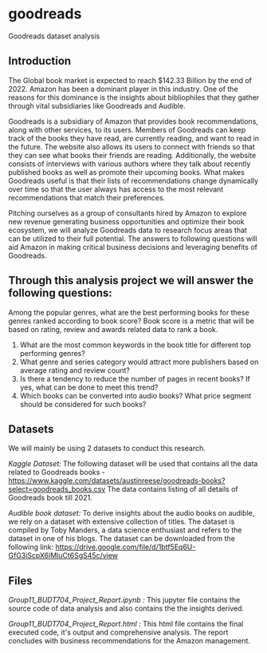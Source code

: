# goodreads
Goodreads dataset analysis

## Introduction
The Global book market is expected to reach $142.33 Billion by the end of 2022. Amazon has been a dominant player in this industry. One of the reasons for this dominance is the insights about bibliophiles that they gather through vital subsidiaries like Goodreads and Audible.

Goodreads is a subsidiary of Amazon that provides book recommendations, along with other services, to its users. Members of Goodreads can keep track of the books they have read, are currently reading, and want to read in the future. The website also allows its users to connect with friends so that they can see what books their friends are reading. Additionally, the website consists of interviews with various authors where they talk about recently published books as well as promote their upcoming books. What makes Goodreads useful is that their lists of recommendations change dynamically over time so that the user always has access to the most relevant recommendations that match their preferences.

Pitching ourselves as a group of consultants hired by Amazon to explore new revenue generating business opportunities and optimize their book ecosystem, we will analyze Goodreads data to research focus areas that can be utilized to their full potential. The answers to following questions will aid Amazon in making critical business decisions and leveraging benefits of Goodreads.

## Through this analysis project we will answer the following questions:
Among the popular genres, what are the best performing books for these genres ranked according to book score? Book score is a metric that will be based on rating, review and awards related data to rank a book.

1. What are the most common keywords in the book title for different top performing genres?
2. What genre and series category would attract more publishers based on average rating and review count?
3. Is there a tendency to reduce the number of pages in recent books? If yes, what can be done to meet this trend?
4. Which books can be converted into audio books? What price segment should be considered for such books?

## Datasets

We will mainly be using 2 datasets to conduct this research.

*Kaggle Dataset:*
The following dataset will be used that contains all the data related to Goodreads books - https://www.kaggle.com/datasets/austinreese/goodreads-books?select=goodreads_books.csv
The data contains listing of all details of Goodreads book till 2021.

*Audible book dataset:*
To derive insights about the audio books on audible, we rely on a dataset with extensive collection of titles. The dataset is compiled by Toby Manders, a data science enthusiast and refers to the dataset in one of his blogs. The dataset can be downloaded from the following link: https://drive.google.com/file/d/1btf5Eq6U-GfG3iScpX6lMluCt6SgS45c/view

## Files
*Group11_BUDT704_Project_Report.ipynb :* This jupyter file contains the source code of data analysis and also contains the the insights derived.

*Group11_BUDT704_Project_Report.html :* This html file contains the final executed code, it's output and comprehensive analysis. The report concludes with business recommendations for the Amazon management.
